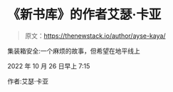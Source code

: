 # 《新书库》的作者艾瑟·卡亚

> 原文：<https://thenewstack.io/author/ayse-kaya/>

集装箱安全:一个麻烦的故事，但希望在地平线上

2022 年 10 月 26 日早上 7:15

作者:艾瑟·卡亚
